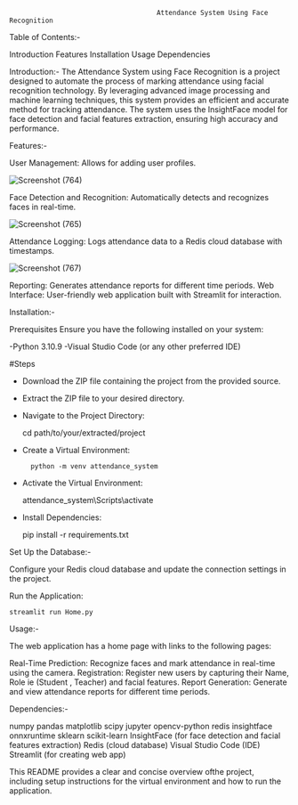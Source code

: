 				                         Attendance System Using Face Recognition

Table of Contents:-

Introduction
Features
Installation
Usage
Dependencies


Introduction:-
The Attendance System using Face Recognition is a project designed to automate the process of marking attendance using facial recognition technology. By leveraging advanced image processing and machine learning techniques, this system provides an efficient and accurate method for tracking attendance. The system uses the InsightFace model for face detection and facial features extraction, ensuring high accuracy and performance.

Features:-

User Management: Allows for adding user profiles.

![Screenshot (764)](https://github.com/alamrehan1234/attendance-system-face-recognition/assets/122749995/2c0f4ba0-5106-453d-8201-f8419e5a8afa)

Face Detection and Recognition: Automatically detects and recognizes faces in real-time.

![Screenshot (765)](https://github.com/alamrehan1234/attendance-system-face-recognition/assets/122749995/920b3be2-6bdb-4280-8d2c-148f0c6d21cc)

Attendance Logging: Logs attendance data to a Redis cloud database with timestamps.

![Screenshot (767)](https://github.com/alamrehan1234/attendance-system-face-recognition/assets/122749995/f514dd29-dca3-494e-8873-8be87917437c)


Reporting: Generates attendance reports for different time periods.
Web Interface: User-friendly web application built with Streamlit for interaction.

Installation:-

Prerequisites
Ensure you have the following installed on your system:

-Python 3.10.9
-Visual Studio Code (or any other preferred IDE)

#Steps

- Download the ZIP file containing the project from the provided source.
- Extract the ZIP file to your desired directory.
- Navigate to the Project Directory:

	cd path/to/your/extracted/project

- Create a Virtual Environment:

    	python -m venv attendance_system

- Activate the Virtual Environment:

	attendance_system\Scripts\activate

- Install Dependencies:

	pip install -r requirements.txt


Set Up the Database:-

Configure your Redis cloud database and update the connection settings in the project.

Run the Application:

	streamlit run Home.py

Usage:-

The web application has a home page with links to the following pages:

Real-Time Prediction:
Recognize faces and mark attendance in real-time using the camera.
Registration:
Register new users by capturing their Name, Role ie (Student , Teacher) and facial features.
Report Generation:
Generate and view attendance reports for different time periods.

Dependencies:-

numpy
pandas
matplotlib
scipy
jupyter
opencv-python
redis
insightface
onnxruntime
sklearn
scikit-learn
InsightFace (for face detection and facial features extraction)
Redis (cloud database)
Visual Studio Code (IDE)
Streamlit (for creating web app)


This README provides a clear and concise overview ofthe project, including setup instructions for the virtual environment and how to run the application.
